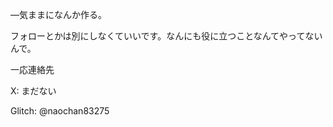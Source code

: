 <!--Github profile-->

―気ままになんか作る。

フォローとかは別にしなくていいです。なんにも役に立つことなんてやってないんで。

一応連絡先

X: まだない

Glitch: @naochan83275
